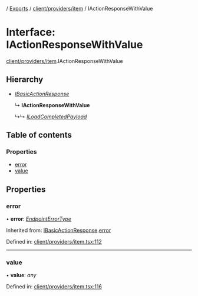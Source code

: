 [](../README.md) / [Exports](../modules.md) / [client/providers/item](../modules/client_providers_item.md) / IActionResponseWithValue

# Interface: IActionResponseWithValue

[client/providers/item](../modules/client_providers_item.md).IActionResponseWithValue

## Hierarchy

* [*IBasicActionResponse*](client_providers_item.ibasicactionresponse.md)

  ↳ **IActionResponseWithValue**

  ↳↳ [*ILoadCompletedPayload*](client_providers_item.iloadcompletedpayload.md)

## Table of contents

### Properties

- [error](client_providers_item.iactionresponsewithvalue.md#error)
- [value](client_providers_item.iactionresponsewithvalue.md#value)

## Properties

### error

• **error**: [*EndpointErrorType*](../modules/base_errors.md#endpointerrortype)

Inherited from: [IBasicActionResponse](client_providers_item.ibasicactionresponse.md).[error](client_providers_item.ibasicactionresponse.md#error)

Defined in: [client/providers/item.tsx:112](https://github.com/onzag/itemize/blob/28218320/client/providers/item.tsx#L112)

___

### value

• **value**: *any*

Defined in: [client/providers/item.tsx:116](https://github.com/onzag/itemize/blob/28218320/client/providers/item.tsx#L116)
